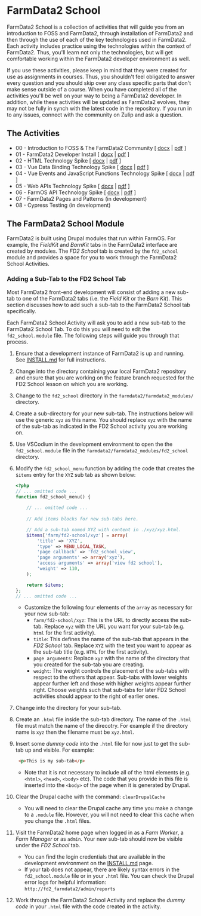 # FarmData2 School

FarmData2 School is a collection of activities that will guide you from an introduction to FOSS and FarmData2, through installation of FarmData2 and then through the use of each of the key technologies used in FarmData2. Each activity includes practice using the technologies within the context of FarmData2. Thus, you'll learn not only the technologies, but will get comfortable working within the FarmData2 developer environment as well.

If you use these activities, please keep in mind that they were created for use as assignments in courses. Thus, you shouldn't feel obligated to answer every question and you should skip over any class specific parts that don't make sense outside of a course. When you have completed all of the activities you'll be well on your way to being a FarmData2 developer.  In addition, while these activities will be updated as FarmData2 evolves, they may not be fully in synch with the latest code in the repository.  If you run in to any issues, connect with the community on Zulip and ask a question.

## The Activities

- 00 - Introduction to FOSS & The FarmData2 Community [ [docx](activities/00-IntroToFarmData2.docx) | [pdf](activities/00-IntroToFarmData2.pdf) ]
- 01 - FarmData2 Developer Install [ [docx](activities/01-DeveloperInstall.docx) | [pdf](activities/01-DeveloperInstall.pdf) ]
- 02 - HTML Technology Spike [ [docx](activities/02-HTMLSpike.docx) | [pdf](activities/02-HTMLSpike.pdf) ]
- 03 - Vue Data Binding Technology Spike [ [docx](activities/03-VueDataBindingSpike.docx) | [pdf](activities/03-VueDataBindingSpike.pdf) ]
- 04 - Vue Events and JavaScript Functions Technology Spike [ [docx](activities/04-VueJSEventsSpike.docx) | [pdf](activities/04-VueJSEventsSpike.pdf) ]
- 05 - Web APIs Technology Spike [ [docx](activities/05-WebAPIsSpike.docx) | [pdf](activities/05-WebAPIsSpike.pdf) ]
- 06 - FarmOS API Technology Spike [ [docx](activities/06-FarmOSAPISpike.docx) | [pdf](activities/06-FarmOSAPISpike.pdf) ]
- 07 - FarmData2 Pages and Patterns (in development)
- 08 - Cypress Testing (in development)

## The FarmData2 School Module ###

FarmData2 is built using Drupal modules that run within FarmOS. For example, the _FieldKit_ and _BarnKit_ tabs in the FarmData2 interface are created by modules. The _FD2 School_ tab is created by the `fd2_school` module and provides a space for you to work through the FarmData2 School Activities.

### Adding a Sub-Tab to the FD2 School Tab ###

Most FarmData2 front-end development will consist of adding a new sub-tab to one of the FarmData2 tabs (i.e. the _Field Kit_ or the _Barn Kit_).  This section discusses how to add such a sub-tab to the FarmData2 School tab specifically.

Each FarmData2 School Activity will ask you to add a new sub-tab to the FarmData2 School Tab. To do this you will need to edit the `fd2_school.module` file. The following steps will guide you through that process.

1. Ensure that a development instance of FarmData2 is up and running. See [INSTALL.md](https://github.com/DickinsonCollege/FarmData2/blob/main/INSTALL.md) for full instructions.

2. Change into the directory containing your local FarmData2 repository and ensure that you are working on the feature branch requested for the FD2 School lesson on which you are working.

3. Change to the `fd2_school` directory in the `farmdata2/farmdata2_modules/` directory.

4. Create a sub-directory for your new sub-tab. The instructions below will use the generic `xyz` as this name. You should replace `xyz` with the name of the sub-tab as indicated in the FD2 School activity you are working on.

5. Use VSCodium in the development environment to open the the `fd2_school.module` file in the `farmdata2/farmdata2_modules/fd2_school` directory.

6. Modify the `fd2_school_menu` function by adding the code that creates the `$items` entry for the `XYZ` sub tab as shown below:  

    ```php
    <?php
    // ... omitted code ...
    function fd2_school_menu() {
       
        // ... omitted code ...
        
        // Add items blocks for new sub-tabs here.

        // Add a sub-tab named XYZ with content in ./xyz/xyz.html.
        $items['farm/fd2-school/xyz'] = array(
            'title' => 'XYZ',
            'type' => MENU_LOCAL_TASK,
            'page callback' => 'fd2_school_view',
            'page arguments' => array('xyz'),
            'access arguments' => array('view fd2 school'),
            'weight' => 110,
        );

        return $items;
    };
    // ... omitted code ...
    ```

   - Customize the following four elements of the `array` as necessary for your new sub-tab:
     - `farm/fd2-school/xyz`: This is the URL to directly access the sub-tab. Replace `xyz` with the URL you want for your sub-tab (e.g. `html` for the first activity).
     - `title`: This defines the name of the sub-tab that appears in the _FD2 School_ tab.  Replace `XYZ` with the text you want to appear as the sub-tab title (e.g. `HTML` for the first activity).
     - `page arguments`: Replace `xyz` with the name of the directory that you created for the sub-tab you are creating.
     - `weight`: The weight controls the placement of the sub-tabs with respect to the others that appear.  Sub-tabs with lower weights appear further left and those with higher weights appear further right. Choose weights such that sub-tabs for later FD2 School activities should appear to the right of earlier ones.

7. Change into the directory for your sub-tab.

8. Create an `.html` file inside the sub-tab directory.  The name of the `.html` file must match the name of the direcotry.  For example if the directory name is `xyz` then the filename must be `xyz.html`.

9. Insert some _dummy code_ into the `.html` file for now just to get the sub-tab up and visible. For example:
   ```html
    <p>This is my sub-tab</p>
   ```
    - Note that it is not necessary to include all of the html elements (e.g. `<html>`, `<head>`, `<body>` etc).  The code that you provide in this file is inserted into the `<body>` of the page when it is generated by Drupal.

10. Clear the Drupal cache with the command: `clearDrupalCache` 
    - You will need to clear the Drupal cache any time you make a change to a `.module` file. However, you will not need to clear this cache when you change the `.html` files.

11. Visit the FarmData2 home page when logged in as a _Farm Worker_, a _Farm Manager_ or as `admin`.  Your new sub-tab should now be visible under the _FD2 School_ tab.
    - You can find the login credentials that are available in the development environment on the [INSTALL.md](https://github.com/DickinsonCollege/FarmData2/blob/main/INSTALL.md) page.
    - If your tab does not appear, there are likely syntax errors in the `fd2_school.module` file or in your `.html` file.  You can check the Drupal error logs for helpful information: `http://fd2_farmdata2/admin/reports`
    
12. Work through the FarmData2 School Activity and replace the _dummy code_ in your `.html` file with the code created in the activity.
